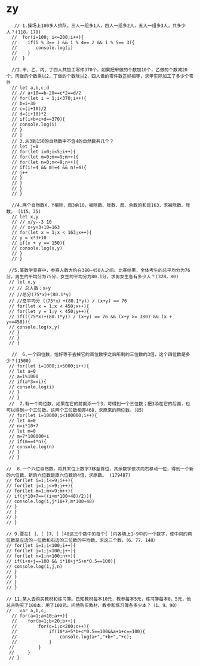 # zy
       // 1.操场上100多人排队，三人一组多1人，四人一组多2人，五人一组多3人，共多少人？(118，178)
      //  for(i=100; i<=200;i++){
      //    if(i % 3== 1 && i % 4== 2 && i % 5== 3){
      //       console.log(i)
      //    }
      //  }

      //2.甲、乙、丙、丁四人共加工零件370个，如果把甲做的个数加10个，乙做的个数减20个，丙做的个数乘以2，丁做的个数除以2，四人做的零件数正好相等，求甲实际加工了多少个零件
      // let a,b,c,d
      // // a+10==b-20==c*2==d/2
      // for(let i = 1;i<370;i++){
      // b=i+30
      // c=(i+10)/2
      // d=(i+10)*2
      // if(i+b+c+d==370){
      // console.log(i)
      // }
      // }
      // 3.从3到150的自然数中不含4的自然数共几个？
      // let j=0
      // for(let i=0;i<5;i++){
      // for(let m=0;m<=9;m++){
      // for(let n=0;n<=9;n++){
      // if(i!=4 && m!=4 && n!=4){
      // j++
      // }
      // }
      // }
      // }

      //4.两个自然数X，Y相除，商3余10，被除数、除数、商、余数的和是163，求被除数、除数。 (115、35)
      // let x,y
      // // x/y--3 10
      // // x+y+3+10=163
      // for(let x = 1;x < 163;x++){
      // y = x*3+10
      // if(x + y == 150){
      // console.log(x,y)
      // }
      // }

     //5.某数学竞赛中，参赛人数大约在380~450人之间。比赛结果，全体考生的总平均分为76分，男生的平均分为75分，女生的平均分为80.1分，求男女生各有多少人？(328，80)
     // let x,y
     // // 总人数：x+y
     // //总分(75*x)+(80.1*y)
     // //总平均分 (（75*x）+(80.1*y)) / (x+y) == 76
     // for(let x = 1;x < 450;x++){
     // for(let y = 1;y < 450;y++){
     // if(((75*x)+(80.1*y)) / (x+y) == 76 && (x+y >= 380) && (x + y<=450)){
     // console.log(x,y)
     // }
     // }
     // }  
       
      //  6.一个四位数，恰好等于去掉它的首位数字之后所剩的三位数的3倍，这个四位数是多少？(1500)
     // for(let i=1000;i<5000;i++){
     // let a=0
     // a=i%1000
     // if(a*3==i){
     // console.log(i)
     // }
     // }
     //  7.有一个两位数，如果在它的前面添一个3，可得到一个三位数；把3添在它的后面，也可以得到一个三位数。这两个三位数相差468，求原来的两位数。（85）
     // for(let i=10000;i<100000;i++){
     // let n=0
     // n=i*10+7
     // let m=0
     // m=7*100000+i
     // if(m==4*n){
     // console.log(n)
     // }
     // }

    //  8.一个六位自然数，将其末位上数字7移至首位，其余数字依次向右移动一位，得到一个新的六位数，新的六位数是原六位数的4倍，求原数。 (179487)
    // for(let i=1;i<=9;i++){
    // for(let j=1;j<=9;j++){
    // for(let m=1;m<=9;m++){
    // if(j*10+7==((i+m*100+48)/2)){
    // console.log(i,j*10+7,m*100+48)
    // }
    // }
    // }
    // }

    // 9.要在[ ]、[ ]7、[ ]48这三个数中的每个[ ]内各填上1~9中的一个数字，使中间的两位数是左边的一位数和右边的三位数的平均数，求这三个数。（6、77、148）
    // for(let i=1;i<100;i++){
    // for(let j=1;j<100;j++){
    // for(let n=1;n<100;n++){
    // if(i+n+j==100 && i*10+j*5+n*0.5==100){
    // console.log(i,j,n)
    // }
    // }
    // }
    // }

    // 11.某人去购买教材和练习簿。已知教材每本10元，教参每本5元，练习簿每本0。5元，他总共购买了100本，用了100元。问他购买教材、教参和练习簿各多少本？（1、9、90）
    //   var a,b,c;
	  // for(a=1;a<10;a++){
	  // 	for(b=1;b<20;b++){
	  // 		for(c=1;c<200;c++){
	  // 			if(10*a+5*b+c*0.5==100&&a+b+c==100){
	  // 				console.log(a+","+b+","+c);
	  // 			}
	 // 		}
	 // 	}
	 // }
